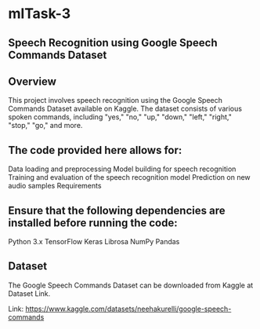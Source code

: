# mlTask-3
## Speech Recognition using Google Speech Commands Dataset
## Overview
This project involves speech recognition using the Google Speech Commands Dataset available on Kaggle. The dataset consists of various spoken commands, including "yes," "no," "up," "down," "left," "right," "stop," "go," and more.

## The code provided here allows for:

Data loading and preprocessing
Model building for speech recognition
Training and evaluation of the speech recognition model
Prediction on new audio samples
Requirements
## Ensure that the following dependencies are installed before running the code:

Python 3.x
TensorFlow
Keras
Librosa
NumPy
Pandas

## Dataset
The Google Speech Commands Dataset can be downloaded from Kaggle at Dataset Link.

Link: https://www.kaggle.com/datasets/neehakurelli/google-speech-commands
